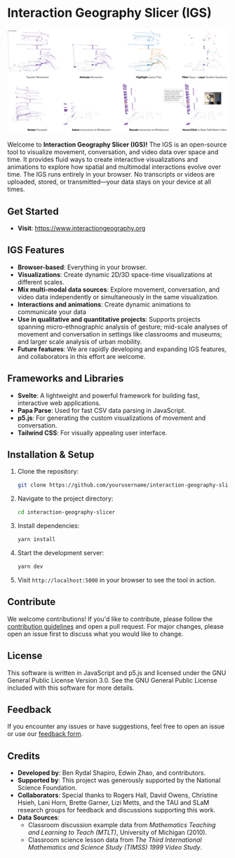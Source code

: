 # Interaction Geography Slicer (IGS)

![repo](./static/images/igs-background.png)

Welcome to **Interaction Geography Slicer (IGS)!** The IGS is an open-source tool to visualize movement, conversation, and video data over space and time. It provides fluid ways to create interactive visualizations and animations to explore how spatial and multimodal interactions evolve over time. The IGS runs entirely in your browser. No transcripts or videos are uploaded, stored, or transmitted—your data stays on your device at all times.

## Get Started

- **Visit**: https://www.interactiongeography.org

## IGS Features

- **Browser-based**: Everything in your browser.
- **Visualizations**: Create dynamic 2D/3D space-time visualizations at different scales.
- **Mix multi-modal data sources**: Explore movement, conversation, and video data independently or simultaneously in the same visualization.
- **Interactions and animations**: Create dynamic animations to communicate your data
- **Use in qualitative and quantitative projects**: Supports projects spanning micro-ethnographic analysis of gesture; mid-scale analyses of movement and conversation in settings like classrooms and museums; and larger scale analysis of urban mobility.
- **Future features**: We are rapidly developing and expanding IGS features, and collaborators in this effort are welcome.

## Frameworks and Libraries

- **Svelte**: A lightweight and powerful framework for building fast, interactive web applications.
- **Papa Parse**: Used for fast CSV data parsing in JavaScript.
- **p5.js**: For generating the custom visualizations of movement and conversation.
- **Tailwind CSS**: For visually appealing user interface.

## Installation & Setup

1. Clone the repository:

   ```bash
   git clone https://github.com/yourusername/interaction-geography-slicer.git
   ```

2. Navigate to the project directory:

   ```bash
   cd interaction-geography-slicer
   ```

3. Install dependencies:

   ```bash
   yarn install
   ```

4. Start the development server:

   ```bash
   yarn dev
   ```

5. Visit `http://localhost:5000` in your browser to see the tool in action.

## Contribute

We welcome contributions! If you'd like to contribute, please follow the [contribution guidelines](CONTRIBUTING.md) and open a pull request. For major changes, please open an issue first to discuss what you would like to change.

## License

This software is written in JavaScript and p5.js and licensed under the GNU General Public License Version 3.0. See the GNU General Public License included with this software for more details.

## Feedback

If you encounter any issues or have suggestions, feel free to open an issue or use our [feedback form](https://forms.gle/WaeHRt5Hug3fYzKW9).

## Credits

- **Developed by**: Ben Rydal Shapiro, Edwin Zhao, and contributors.
- **Supported by**: This project was generously supported by the National Science Foundation.
- **Collaborators**: Special thanks to Rogers Hall, David Owens, Christine Hsieh, Lani Horn, Brette Garner, Lizi Metts, and the TAU and SLaM research groups for feedback and discussions supporting this work.
- **Data Sources**:
  - Classroom discussion example data from _Mathematics Teaching and Learning to Teach (MTLT)_, University of Michigan (2010).
  - Classroom science lesson data from _The Third International Mathematics and Science Study (TIMSS) 1999 Video Study_.
